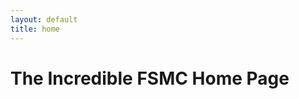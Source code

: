 ```yaml
---
layout: default
title: home
---
```

<div class="page-heading"><h1>The Incredible FSMC Home Page</h1></div>
<div class="page-text">
    <p>
	    <script>
	        const motd = [
			    "Congratulations, you've reached here!",
			    "Welcome to sweet f!$# all!",
			    "Budget cuts mean this MOTD sucks.",
			    "Ghidra is... Ghidra.",
			    "Battenbergs are a very delicious type of cake.",
			    "If you go to the Big Mine, make sure to put X key somewhere...",
			    "Eiichi Hasagawa is an MVP.",
			    "Kraken caps! Get 'em while they're hot!",
			    "'How do you know she is a witch?'",
			    "lab313ru is an MVP.",
			    "Supplying mods for King's Field since 2021.",
                "YOU CAN'T CUT BACK ON MOTD FUNDING! YOU WILL REGRET THIS!",
                "Optimization protip: Bake your Gouraud shading into textures to avoid higher framerates",
                "KFModTool Creative Cloud - now only $499 a week!",
                "Mendzen is an MVP.",
                "What in Tarn nation?!"
            ];
			
			document.write(motd[Math.floor(motd.length * Math.random())]);
	    </script>
	</p>
</div>
<div class="page-heading"><h1>Posts:</h1>
	{% for post in site.posts %}
	<div class="page-text">
	<a href="{{ post.url }}"><h2>{{post.title}} - {{ post.date | date: "%Y/%m/%d"}}</h2></a>
		{% if post.excerpt %}
		{{ post.excerpt }}
		{% endif %}
	<hr>
	</div>
	{% endfor %}
</div>
